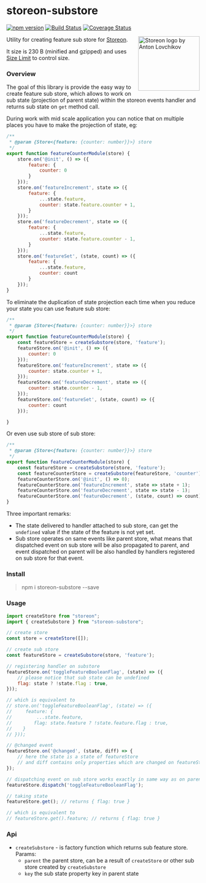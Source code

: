 # storeon-substore

[![npm version](https://badge.fury.io/js/storeon-substore.svg)](https://badge.fury.io/js/storeon-substore)
[![Build Status](https://travis-ci.org/majo44/storeon-substore.svg?branch=master)](https://travis-ci.org/majo44/storeon-substore)
[![Coverage Status](https://coveralls.io/repos/github/majo44/storeon-substore/badge.svg?branch=master)](https://coveralls.io/github/majo44/storeon-substore?branch=master)

<img src="https://storeon.github.io/storeon/logo.svg" align="right"
     alt="Storeon logo by Anton Lovchikov" width="160" height="142">
     
Utility for creating feature sub store for [Storeon](https://github.com/storeon/storeon).    

It size is 230 B (minified and gzipped) and uses [Size Limit](https://github.com/ai/size-limit) to control size.

### Overview
The goal of this library is provide the easy way to create feature sub store, 
which allows to work on sub state (projection of parent state) within the storeon events handler and returns 
sub state on `get` method call. 

During work with mid scale application you can notice that on multiple places
you have to make the projection of state, eg:
```javascript
/**
 * @param {Store<{feature: {counter: number}}>} store 
 */
export function featureCounterModule(store) {
    store.on('@init', () => ({
        feature: {
            counter: 0
        }
    }));
    store.on('featureIncrement', state => ({
        feature: {
            ...state.feature,
            counter: state.feature.counter + 1,  
        }   
    }));
    store.on('featureDecrement', state => ({
        feature: {
            ...state.feature,
            counter: state.feature.counter - 1,  
        }   
    }));
    store.on('featureSet', (state, count) => ({
        feature: {
            ...state.feature,
            counter: count  
        }   
    }));
}
``` 
To eliminate the duplication of state projection each time when you reduce your state 
you can use feature sub store:
```javascript
/**
 * @param {Store<{feature: {counter: number}}>} store 
 */
export function featureCounterModule(store) {
    const featureStore = createSubstore(store, 'feature'); 
    featureStore.on('@init', () => ({
        counter: 0
    }));
    featureStore.on('featureIncrement', state => ({
        counter: state.counter + 1,  
    }));
    featureStore.on('featureDecrement', state => ({
        counter: state.counter - 1,  
    }));
    featureStore.on('featureSet', (state, count) => ({
        counter: count  
    }));

}
```
Or even use sub store of sub store:
```javascript
/**
 * @param {Store<{feature: {counter: number}}>} store 
 */
export function featureCounterModule(store) {
    const featureStore = createSubstore(store, 'feature'); 
    const featureCounterStore = createSubstore(featureStore, 'counter'); 
    featureCounterStore.on('@init', () => 0);
    featureCounterStore.on('featureIncrement', state => state + 1);
    featureCounterStore.on('featureDecrement', state => state - 1);
    featureCounterStore.on('featureDecrement', (state, count) => count);
}
```

Three important remarks:
* The state delivered to handler attached to sub store, can get the `undefined` 
value if the state of the feature is not yet set.
* Sub store operates on same events like parent store,
what means that dispatched event on sub store will be also propagated to parent, 
and event dispatched on parent will be also handled by handlers registered on sub store
for that event.   

### Install
> npm i storeon-substore --save

### Usage
 
```javascript
import createStore from "storeon";
import { createSubstore } from "storeon-substore";

// create store 
const store = createStore([]);

// create sub store
const featureStore = createSubstore(store, 'feature');

// registering handler on substore
featureStore.on('toggleFeatureBooleanFlag', (state) => ({
    // please notice that sub state can be undefined
    flag: state ? !state.flag : true, 
}));

// which is equivalent to 
// store.on('toggleFeatureBooleanFlag', (state) => ({
//     feature: {
//         ...state.feature,
//        flag: state.feature ? !state.feature.flag : true, 
//    }   
// }));

// @changed event
featureStore.on('@changed', (state, diff) => {
    // here the state is a state of featureStore
    // and diff contains only properties which are changed on featureStore level 
});

// dispatching event on sub store works exactly in same way as on parent one 
featureStore.dispatch('toggleFeatureBooleanFlag');

// taking state
featureStore.get(); // returns { flag: true }

// which is equivalent to 
// featureStore.get().feature; // returns { flag: true }
```

### Api
- `createSubstore` - is factory function which returns sub feature store. Params:
  - `parent` the parent store, can be a result of `createStore` or other sub store created by `createSubstore`
  - `key` the sub state property key in parent state 
